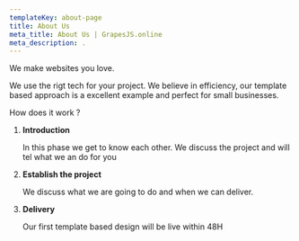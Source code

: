 ```yaml
---
templateKey: about-page
title: About Us
meta_title: About Us | GrapesJS.online
meta_description: .
---
```

We make websites you love. 

We use the rigt tech for your project. We believe in efficiency, our template based approach is a excellent example and perfect for small businesses. 

How does it work ? 



1. **Introduction** 

   In this phase we get to know each other. We discuss the project and will tel what we an do for you 
2. **Establish the project** 

   We discuss what we are going to do and when we can deliver.
3. **Delivery**

   Our first template based design will be live within 48H